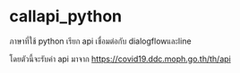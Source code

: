 # callapi_python
ภาษาที่ใช้ python เรียก api เชื่อมต่อกับ dialogflowและline

โดยตัวนี้จะรับค่า api มาจาก https://covid19.ddc.moph.go.th/th/api
